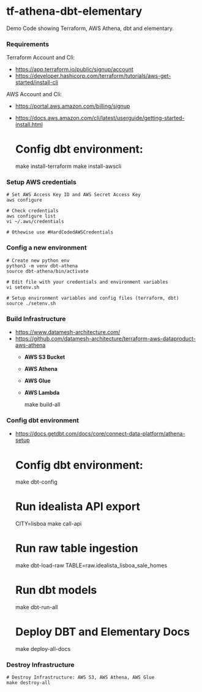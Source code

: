 # tf-athena-dbt-elementary
Demo Code showing Terraform, AWS Athena, dbt and elementary.

###  Requirements
Terraform Account and Cli:
- https://app.terraform.io/public/signup/account
- https://developer.hashicorp.com/terraform/tutorials/aws-get-started/install-cli
 
AWS Account and Cli:
- https://portal.aws.amazon.com/billing/signup
- https://docs.aws.amazon.com/cli/latest/userguide/getting-started-install.html


    # Config dbt environment: 
    make install-terraform
    make install-awscli


### Setup AWS credentials
    # Set AWS Access Key ID and AWS Secret Access Key        
    aws configure

    # Check credentials 
    aws configure list
    vi ~/.aws/credentials
  
    # Othewise use #HardCodedAWSCredentials

### Config a new environment
    # Create new python env 
    python3 -m venv dbt-athena 
    source dbt-athena/bin/activate
 
    # Edit file with your credentials and environment variables
    vi setenv.sh
    
    # Setup environment variables and config files (terraform, dbt) 
    source ./setenv.sh
     
### Build Infrastructure
- https://www.datamesh-architecture.com/
- https://github.com/datamesh-architecture/terraform-aws-dataproduct-aws-athena
  - **AWS S3 Bucket**
  - **AWS Athena** 
  - **AWS Glue**
  - **AWS Lambda**


    make build-all

### Config dbt environment
- https://docs.getdbt.com/docs/core/connect-data-platform/athena-setup


    # Config dbt environment: 
    make dbt-config

    # Run idealista API export
    CITY=lisboa make call-api
    
    # Run raw table ingestion
    make dbt-load-raw TABLE=raw.idealista_lisboa_sale_homes

    # Run dbt models
    make dbt-run-all 
    
    # Deploy DBT and Elementary Docs
    make deploy-all-docs

### Destroy Infrastructure
    # Destroy Infrastructure: AWS S3, AWS Athena, AWS Glue
    make destroy-all


